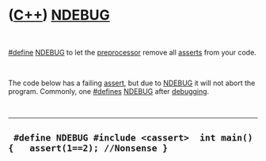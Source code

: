 



 

 

 

 

 

([C++](Cpp.htm)) [NDEBUG](CppNDEBUG.htm)
========================================

 

[\#define](CppDefine.htm) [NDEBUG](CppNDEBUG.htm) to let the
[preprocessor](CppPreprocessor.htm) remove all [asserts](CppAssert.htm)
from your code.

 

The code below has a failing [assert](CppAssert.htm), but due to
[NDEBUG](CppNDEBUG.htm) it will not abort the program. Commonly, one
[\#defines](CppDefine.htm) [NDEBUG](CppNDEBUG.htm) after
[debugging](CppDebug.htm).

 

  ---------------------------------------------------------------------------------
  ` #define NDEBUG #include <cassert>  int main() {   assert(1==2); //Nonsense }`
  ---------------------------------------------------------------------------------

 

 

 

 

 





 



